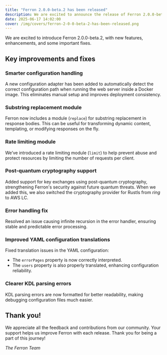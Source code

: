 ```yaml
---
title: "Ferron 2.0.0-beta.2 has been released"
description: We are excited to announce the release of Ferron 2.0.0-beta.2. This release brings several new features, improvements, and fixes.
date: 2025-06-17 14:02:00
cover: /img/covers/ferron-2-0-0-beta-2-has-been-released.png
---
```


We are excited to introduce Ferron 2.0.0-beta.2, with new features, enhancements, and some important fixes.

## Key improvements and fixes

### Smarter configuration handling

A new configuration adapter has been added to automatically detect the correct configuration path when running the web server inside a Docker image. This eliminates manual setup and improves deployment consistency.

### Substring replacement module

Ferron now includes a module (`replace`) for substring replacement in response bodies. This can be useful for transforming dynamic content, templating, or modifying responses on the fly.

### Rate limiting module

We’ve introduced a rate limiting module (`limit`) to help prevent abuse and protect resources by limiting the number of requests per client.

### Post-quantum cryptography support

Added support for key exchanges using post-quantum cryptography, strengthening Ferron's security against future quantum threats. When we added this, we also switched the cryptography provider for Rustls from _ring_ to AWS LC.

### Error handling fix

Resolved an issue causing infinite recursion in the error handler, ensuring stable and predictable error processing.

### Improved YAML configuration translations

Fixed translation issues in the YAML configuration:

- The `errorPages` property is now correctly interpreted.
- The `users` property is also properly translated, enhancing configuration reliability.

### Clearer KDL parsing errors

KDL parsing errors are now formatted for better readability, making debugging configuration files much easier.

## Thank you!

We appreciate all the feedback and contributions from our community. Your support helps us improve Ferron with each release. Thank you for being a part of this journey!

_The Ferron Team_
